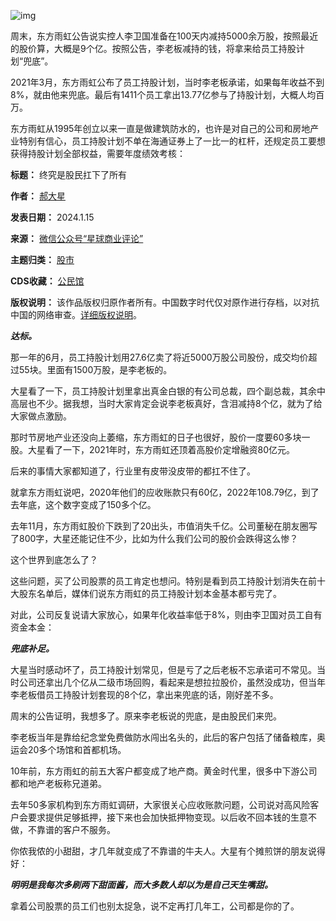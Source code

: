 ![img](https://chinadigitaltimes.net/chinese/files/2024/01/post-704196-65a5cbb43958e.png)


周末，东方雨虹公告说实控人李卫国准备在100天内减持5000余万股，按照最近的股价算，大概是9个亿。按照公告，李老板减持的钱，将拿来给员工持股计划“兜底”。


2021年3月，东方雨虹公布了员工持股计划，当时李老板承诺，如果每年收益不到8%，就由他来兜底。最后有1411个员工拿出13.77亿参与了持股计划，大概人均百万。


东方雨虹从1995年创立以来一直是做建筑防水的，也许是对自己的公司和房地产业特别有信心，员工持股计划不单在海通证券上了一比一的杠杆，还规定员工要想获得持股计划全部权益，需要年度绩效考核：




**标题：** 终究是股民扛下了所有  

**作者：** [郝大星](https://chinadigitaltimes.net/space/星球商业评论)  

**发表日期：** 2024.1.15  

**来源：** [微信公众号“星球商业评论”](https://web.archive.org/web/https://mp.weixin.qq.com/s/N0cmCglxHcUDUhwdHF9ssA)  

**主题归类：** [股市](https://chinadigitaltimes.net/space/股市)  

**CDS收藏：** [公民馆](https://chinadigitaltimes.net/space/%E5%85%AC%E6%B0%91%E9%A6%86)  

**版权说明：** 该作品版权归原作者所有。中国数字时代仅对原作进行存档，以对抗中国的网络审查。[详细版权说明](https://chinadigitaltimes.net/chinese/copyright)。


***达标。*** 


那一年的6月，员工持股计划用27.6亿卖了将近5000万股公司股份，成交均价超过55块。里面有1500万股，是李老板的。


大星看了一下，员工持股计划里拿出真金白银的有公司总裁，四个副总裁，其余中高层也不少。据我想，当时大家肯定会说李老板真好，含泪减持8个亿，就为了给大家做点激励。


那时节房地产业还没向上萎缩，东方雨虹的日子也很好，股价一度要60多块一股。大星看了一下，2021年时，东方雨虹还顶着高股价定增融资80亿元。


后来的事情大家都知道了，行业里有皮带没皮带的都扛不住了。


就拿东方雨虹说吧，2020年他们的应收账款只有60亿，2022年108.79亿，到了去年底，这个数字变成了150多个亿。


去年11月，东方雨虹股价下跌到了20出头，市值消失千亿。公司董秘在朋友圈写了800字，大星还能记住不少，比如为什么我们公司的股价会跌得这么惨？


这个世界到底怎么了？


这些问题，买了公司股票的员工肯定也想问。特别是看到员工持股计划消失在前十大股东名单后，媒体们说东方雨虹的员工持股计划本金基本都亏完了。


对此，公司反复说请大家放心，如果年化收益率低于8%，则由李卫国对员工自有资金本金：


***兜底补足。*** 


大星当时感动坏了，员工持股计划常见，但是亏了之后老板不忘承诺可不常见。当时公司还拿出几个亿从二级市场回购，看起来是想拉拉股价，虽然没成功，但当年李老板借员工持股计划套现的8个亿，拿出来兜底的话，刚好差不多。


周末的公告证明，我想多了。原来李老板说的兜底，是由股民们来兜。


李老板当年是靠给纪念堂免费做防水闯出名头的，此后的客户包括了储备粮库，奥运会20多个场馆和首都机场。


10年前，东方雨虹的前五大客户都变成了地产商。黄金时代里，很多中下游公司都和地产老板称兄道弟。


去年50多家机构到东方雨虹调研，大家很关心应收账款问题，公司说对高风险客户会要求提供足够抵押，接下来也会加快抵押物变现。以后收不回本钱的生意不做，不靠谱的客户不服务。


你侬我侬的小甜甜，才几年就变成了不靠谱的牛夫人。大星有个摊煎饼的朋友说得好：


***明明是我每次多刷两下甜面酱，而大多数人却以为是自己天生嘴甜。*** 


拿着公司股票的员工们也别太捉急，说不定再打几年工，公司都是你的了。

